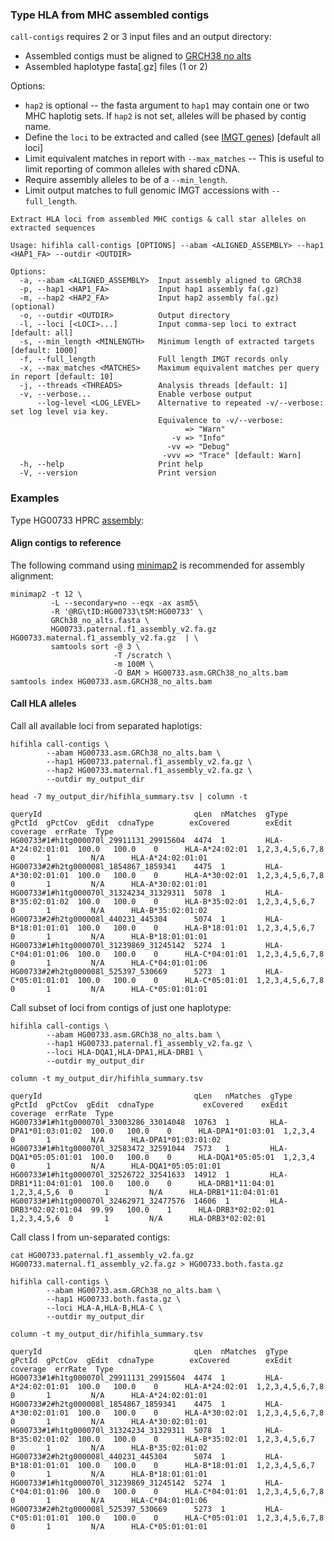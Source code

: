### Type HLA from MHC assembled contigs
`call-contigs` requires 2 or 3 input files and an output directory:
 * Assembled contigs must be aligned to [GRCH38 no alts](ftp://ftp.ncbi.nlm.nih.gov/genomes/all/GCA/000/001/405/GCA_000001405.15_GRCh38/seqs_for_alignment_pipelines.ucsc_ids/GCA_000001405.15_GRCh38_no_alt_analysis_set.fna.gz)
 * Assembled haplotype fasta[.gz] files (1 or 2)  

Options:
 * `hap2` is optional -- the fasta argument to `hap1` may contain one or two MHC haplotig sets.  If `hap2` is not set, alleles will be phased by contig name.
 * Define the `loci` to be extracted and called (see [IMGT genes](https://hla.alleles.org/genes/index.html)) [default all loci]
 * Limit equivalent matches in report with `--max_matches` -- This is useful to limit reporting of common alleles with shared cDNA.
 * Require assembly alleles to be of a `--min_length`.
 * Limit output matches to full genomic IMGT accessions with `--full_length`.
```
Extract HLA loci from assembled MHC contigs & call star alleles on extracted sequences
 
Usage: hifihla call-contigs [OPTIONS] --abam <ALIGNED_ASSEMBLY> --hap1 <HAP1_FA> --outdir <OUTDIR>

Options:
  -a, --abam <ALIGNED_ASSEMBLY>  Input assembly aligned to GRCh38
  -p, --hap1 <HAP1_FA>           Input hap1 assembly fa(.gz)
  -m, --hap2 <HAP2_FA>           Input hap2 assembly fa(.gz) (optional)
  -o, --outdir <OUTDIR>          Output directory
  -l, --loci [<LOCI>...]         Input comma-sep loci to extract [default: all]
  -s, --min_length <MINLENGTH>   Minimum length of extracted targets [default: 1000]
  -f, --full_length              Full length IMGT records only
  -x, --max_matches <MATCHES>    Maximum equivalent matches per query in report [default: 10]
  -j, --threads <THREADS>        Analysis threads [default: 1]
  -v, --verbose...               Enable verbose output
      --log-level <LOG_LEVEL>    Alternative to repeated -v/--verbose: set log level via key.
                                 Equivalence to -v/--verbose:
                                       => "Warn"
                                    -v => "Info"
                                   -vv => "Debug"
                                  -vvv => "Trace" [default: Warn]
  -h, --help                     Print help
  -V, --version                  Print version
```

### Examples
Type HG00733 HPRC [assembly](https://s3-us-west-2.amazonaws.com/human-pangenomics/working/HPRC_PLUS/HG00733/assemblies/year1_freeze_assembly_v2/):

#### Align contigs to reference
The following command using [minimap2](https://github.com/lh3/minimap2/) is recommended for assembly alignment:
```
minimap2 -t 12 \
         -L --secondary=no --eqx -ax asm5\
         -R '@RG\tID:HG00733\tSM:HG00733' \
         GRCh38_no_alts.fasta \
         HG00733.paternal.f1_assembly_v2.fa.gz HG00733.maternal.f1_assembly_v2.fa.gz  | \
         samtools sort -@ 3 \
                       -T /scratch \
                       -m 100M \
                       -O BAM > HG00733.asm.GRCh38_no_alts.bam
samtools index HG00733.asm.GRCH38_no_alts.bam
```
#### Call HLA alleles
Call all available loci from separated haplotigs:
```
hifihla call-contigs \
        --abam HG00733.asm.GRCh38_no_alts.bam \
        --hap1 HG00733.paternal.f1_assembly_v2.fa.gz \
        --hap2 HG00733.maternal.f1_assembly_v2.fa.gz \
        --outdir my_output_dir

head -7 my_output_dir/hifihla_summary.tsv | column -t
 
queryId                                  qLen  nMatches  gType              gPctId  gPctCov  gEdit  cdnaType        exCovered        exEdit  coverage  errRate  Type
HG00733#1#h1tg000070l_29911131_29915604  4474  1         HLA-A*24:02:01:01  100.0   100.0    0      HLA-A*24:02:01  1,2,3,4,5,6,7,8  0       1         N/A      HLA-A*24:02:01:01
HG00733#2#h2tg000008l_1854867_1859341    4475  1         HLA-A*30:02:01:01  100.0   100.0    0      HLA-A*30:02:01  1,2,3,4,5,6,7,8  0       1         N/A      HLA-A*30:02:01:01
HG00733#1#h1tg000070l_31324234_31329311  5078  1         HLA-B*35:02:01:02  100.0   100.0    0      HLA-B*35:02:01  1,2,3,4,5,6,7    0       1         N/A      HLA-B*35:02:01:02
HG00733#2#h2tg000008l_440231_445304      5074  1         HLA-B*18:01:01:01  100.0   100.0    0      HLA-B*18:01:01  1,2,3,4,5,6,7    0       1         N/A      HLA-B*18:01:01:01
HG00733#1#h1tg000070l_31239869_31245142  5274  1         HLA-C*04:01:01:06  100.0   100.0    0      HLA-C*04:01:01  1,2,3,4,5,6,7,8  0       1         N/A      HLA-C*04:01:01:06
HG00733#2#h2tg000008l_525397_530669      5273  1         HLA-C*05:01:01:01  100.0   100.0    0      HLA-C*05:01:01  1,2,3,4,5,6,7,8  0       1         N/A      HLA-C*05:01:01:01
```
Call subset of loci from contigs of just one haplotype:
```
hifihla call-contigs \
        --abam HG00733.asm.GRCh38_no_alts.bam \
        --hap1 HG00733.paternal.f1_assembly_v2.fa.gz \
        --loci HLA-DQA1,HLA-DPA1,HLA-DRB1 \
        --outdir my_output_dir

column -t my_output_dir/hifihla_summary.tsv

queryId                                  qLen   nMatches  gType                 gPctId  gPctCov  gEdit  cdnaType           exCovered    exEdit  coverage  errRate  Type
HG00733#1#h1tg000070l_33003286_33014048  10763  1         HLA-DPA1*01:03:01:02  100.0   100.0    0      HLA-DPA1*01:03:01  1,2,3,4      0       1         N/A      HLA-DPA1*01:03:01:02
HG00733#1#h1tg000070l_32583472_32591044  7573   1         HLA-DQA1*05:05:01:01  100.0   100.0    0      HLA-DQA1*05:05:01  1,2,3,4      0       1         N/A      HLA-DQA1*05:05:01:01
HG00733#1#h1tg000070l_32526722_32541633  14912  1         HLA-DRB1*11:04:01:01  100.0   100.0    0      HLA-DRB1*11:04:01  1,2,3,4,5,6  0       1         N/A      HLA-DRB1*11:04:01:01
HG00733#1#h1tg000070l_32462971_32477576  14606  1         HLA-DRB3*02:02:01:04  99.99   100.0    1      HLA-DRB3*02:02:01  1,2,3,4,5,6  0       1         N/A      HLA-DRB3*02:02:01
```
Call class I from un-separated contigs:
```
cat HG00733.paternal.f1_assembly_v2.fa.gz HG00733.maternal.f1_assembly_v2.fa.gz > HG00733.both.fasta.gz

hifihla call-contigs \
        --abam HG00733.asm.GRCh38_no_alts.bam \
        --hap1 HG00733.both.fasta.gz \
        --loci HLA-A,HLA-B,HLA-C \
        --outdir my_output_dir
        
column -t my_output_dir/hifihla_summary.tsv
 
queryId                                  qLen  nMatches  gType              gPctId  gPctCov  gEdit  cdnaType        exCovered        exEdit  coverage  errRate  Type
HG00733#1#h1tg000070l_29911131_29915604  4474  1         HLA-A*24:02:01:01  100.0   100.0    0      HLA-A*24:02:01  1,2,3,4,5,6,7,8  0       1         N/A      HLA-A*24:02:01:01
HG00733#2#h2tg000008l_1854867_1859341    4475  1         HLA-A*30:02:01:01  100.0   100.0    0      HLA-A*30:02:01  1,2,3,4,5,6,7,8  0       1         N/A      HLA-A*30:02:01:01
HG00733#1#h1tg000070l_31324234_31329311  5078  1         HLA-B*35:02:01:02  100.0   100.0    0      HLA-B*35:02:01  1,2,3,4,5,6,7    0       1         N/A      HLA-B*35:02:01:02
HG00733#2#h2tg000008l_440231_445304      5074  1         HLA-B*18:01:01:01  100.0   100.0    0      HLA-B*18:01:01  1,2,3,4,5,6,7    0       1         N/A      HLA-B*18:01:01:01
HG00733#1#h1tg000070l_31239869_31245142  5274  1         HLA-C*04:01:01:06  100.0   100.0    0      HLA-C*04:01:01  1,2,3,4,5,6,7,8  0       1         N/A      HLA-C*04:01:01:06
HG00733#2#h2tg000008l_525397_530669      5273  1         HLA-C*05:01:01:01  100.0   100.0    0      HLA-C*05:01:01  1,2,3,4,5,6,7,8  0       1         N/A      HLA-C*05:01:01:01
```
